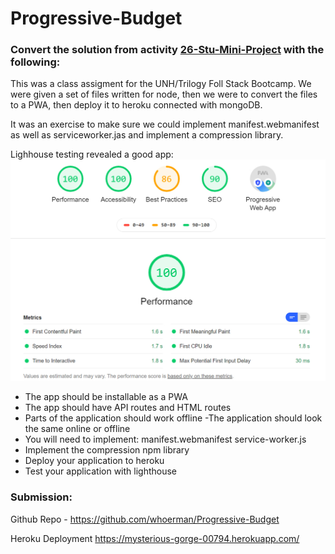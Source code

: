 # Progressive-Budget

### Convert the solution from activity [26-Stu-Mini-Project](../../17-NoSQL/01-Activities/26-Stu-Mini-Project/README.md) with the following:

This was a class assigment for the UNH/Trilogy Foll Stack Bootcamp. We were given a set of files written for node, then we were to convert the files to a PWA, then deploy it to heroku connected with mongoDB.

It was an exercise to make sure we could implement manifest.webmanifest as well as serviceworker.jas and implement a compression library.

Lighhouse testing revealed a good app:
![alt text](./public/assets/images/lighthouse.jpg "lighthouse report")



- The app should be installable as a PWA
- The app should have API routes and HTML routes
- Parts of the application should work offline
-The application should look the same online or offline
- You will need to implement:
manifest.webmanifest
service-worker.js
- Implement the compression npm library
- Deploy your application to heroku
- Test your application with lighthouse

### Submission:

Github Repo -
https://github.com/whoerman/Progressive-Budget

Heroku Deployment
https://mysterious-gorge-00794.herokuapp.com/